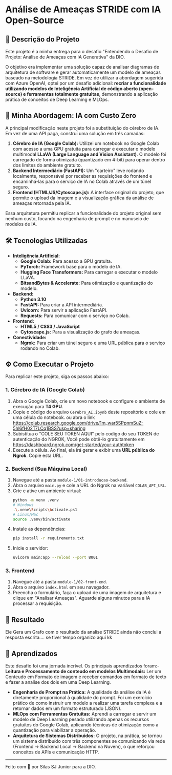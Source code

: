 # Análise de Ameaças STRIDE com IA Open-Source

## 📖 Descrição do Projeto

Este projeto é a minha entrega para o desafio "Entendendo o Desafio de Projeto: Análise de Ameaças com IA Generativa" da DIO.

O objetivo era implementar uma solução capaz de analisar diagramas de arquitetura de software e gerar automaticamente um modelo de ameaças baseado na metodologia STRIDE. Em vez de utilizar a abordagem sugerida com Azure OpenAI, optei por um desafio adicional: **recriar a funcionalidade utilizando modelos de Inteligência Artificial de código aberto (open-source) e ferramentas totalmente gratuitas**, demonstrando a aplicação prática de conceitos de Deep Learning e MLOps.

## 🚀 Minha Abordagem: IA com Custo Zero

A principal modificação neste projeto foi a substituição do cérebro de IA. Em vez de uma API paga, construí uma solução em três camadas:

1.  **Cérebro de IA (Google Colab):** Utilizei um notebook no Google Colab com acesso a uma GPU gratuita para carregar e executar o modelo multimodal **LLaVA (Large Language and Vision Assistant)**. O modelo foi carregado de forma otimizada (quantizado em 4-bit) para operar dentro dos limites do ambiente gratuito.
2.  **Backend Intermediário (FastAPI):** Um "carteiro" leve rodando localmente, responsável por receber as requisições do frontend e encaminhá-las para o serviço de IA no Colab através de um túnel seguro.
3.  **Frontend (HTML/JS/Cytoscape.js):** A interface original do projeto, que permite o upload da imagem e a visualização gráfica da análise de ameaças retornada pela IA.

Essa arquitetura permitiu replicar a funcionalidade do projeto original sem nenhum custo, focando na engenharia de prompt e no manuseio de modelos de IA.

## 🛠️ Tecnologias Utilizadas

-   **Inteligência Artificial:**
    -   **Google Colab:** Para acesso a GPU gratuita.
    -   **PyTorch:** Framework base para o modelo de IA.
    -   **Hugging Face Transformers:** Para carregar e executar o modelo LLaVA.
    -   **BitsandBytes & Accelerate:** Para otimização e quantização do modelo.
-   **Backend:**
    -   **Python 3.10**
    -   **FastAPI:** Para criar a API intermediária.
    -   **Uvicorn:** Para servir a aplicação FastAPI.
    -   **Requests:** Para comunicar com o serviço no Colab.
-   **Frontend:**
    -   **HTML5 / CSS3 / JavaScript**
    -   **Cytoscape.js:** Para a visualização do grafo de ameaças.
-   **Conectividade:**
    -   **Ngrok:** Para criar um túnel seguro e uma URL pública para o serviço rodando no Colab.

## ⚙️ Como Executar o Projeto

Para replicar este projeto, siga os passos abaixo:

### 1. Cérebro de IA (Google Colab)

1.  Abra o Google Colab, crie um novo notebook e configure o ambiente de execução para **T4 GPU**.
2.  Copie o código do arquivo `Cerebro_AI.ipynb` deste repositório e cole em uma célula do notebook. ou abra o link https://colab.research.google.com/drive/1m_war5SPpnmSuZ-5hl6fH02T7LCq1BSS?usp=sharing
3.  Subistitua o "COLE SEU TOKEN AQUI" pelo codigo do seu TOKEN de autenticação do NGROK, Você pode obtê-lo gratuitamente em https://dashboard.ngrok.com/get-started/your-authtoken
4.  Execute a célula. Ao final, ela irá gerar e exibir uma **URL pública do Ngrok**. Copie esta URL.

### 2. Backend (Sua Máquina Local)

1.  Navegue até a pasta `module-1/01-introducao-backend`.
2.  Abra o arquivo `main.py` e cole a URL do Ngrok na variável `COLAB_API_URL`.
3.  Crie e ative um ambiente virtual:
    ```bash
    python -m venv .venv
    # Windows
    .\.venv\Scripts\Activate.ps1
    # Linux/Mac
    source .venv/bin/activate
    ```
4.  Instale as dependências:
    ```bash
    pip install -r requirements.txt
    ```
5.  Inicie o servidor:
    ```bash
    uvicorn main:app --reload --port 8001
    ```

### 3. Frontend

1.  Navegue até a pasta `module-1/02-front-end`.
2.  Abra o arquivo `index.html` em seu navegador.
3.  Preencha o formulário, faça o upload de uma imagem de arquitetura e clique em "Analisar Ameaças". Aguarde alguns minutos para a IA processar a requisição.

## 📸 Resultado

Ele Gera um Grafo com o resultado da analise STRIDE
ainda não conclui a resposta escrita.... se tiver tempo organizo aqui kk

## 🧠 Aprendizados

Este desafio foi uma jornada incrível. Os principais aprendizados foram:-   
**Leitura e Processamento de conteudo em modelos Multimodais:** Ler um Conteudo em Formato de imagem e receber comandos em formato de texto e fazer a analise dos dois em uma Deep Learning.
-   **Engenharia de Prompt na Prática:** A qualidade da análise da IA é diretamente proporcional à qualidade do prompt. Foi um exercício prático de como instruir um modelo a realizar uma tarefa complexa e a retornar dados em um formato estruturado (JSON).
-   **MLOps com Ferramentas Gratuitas:** Aprendi a carregar e servir um modelo de Deep Learning pesado utilizando apenas os recursos gratuitos do Google Colab, aplicando técnicas de otimização como a quantização para viabilizar a operação.
-   **Arquitetura de Sistemas Distribuídos:** O projeto, na prática, se tornou um sistema distribuído com três componentes se comunicando via rede (Frontend -> Backend Local -> Backend na Nuvem), o que reforçou conceitos de APIs e comunicação HTTP.

---
Feito com 💜 por Silas SJ Junior para a DIO.
